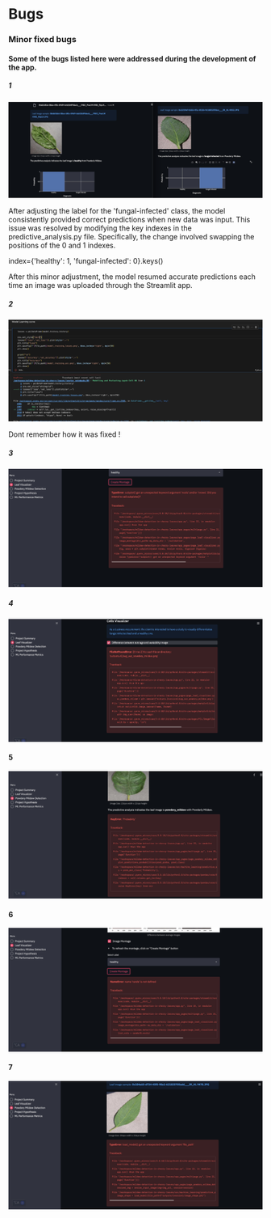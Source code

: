 # Bugs

### Minor fixed bugs 

#### Some of the bugs listed here were addressed during the development of the app.

##### 1

![Backwards](assets/images/bugsandfixes/modelpredictingbackwards.png)

After adjusting the label for the 'fungal-infected' class, the model consistently provided correct predictions when new data was input. This issue was resolved by modifying the key indexes in the predictive_analysis.py file. Specifically, the change involved swapping the positions of the 0 and 1 indexes.

index={'healthy': 1, 'fungal-infected': 0}.keys()

After this minor adjustment, the model resumed accurate predictions each time an image was uploaded through the Streamlit app.

##### 2

![Learning Curve](assets/images/bugsandfixes/modellearningcurve.png)

Dont remember how it was fixed ! 

##### 3

![Image Montage](assets/images/bugsandfixes/buginimagemontage2.png)

##### 4

![File not found](assets/images/bugsandfixes/couldntfindfileinpagevisualizer.png)

#### 5

![Key Error](assets/images/bugsandfixes/keyErrorprobability.png)

#### 6

![image montage](assets/images/bugsandfixes/Leafvisualizerimagemontageerror.png)

#### 7

![Load Model](assets/images/bugsandfixes/loadmodelgotanunexpectedargument.png)


